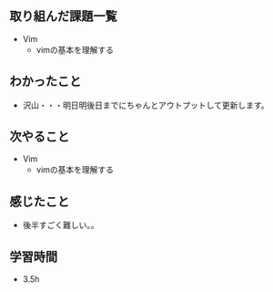 ## 取り組んだ課題一覧
- Vim
    - vimの基本を理解する

## わかったこと
- 沢山・・・明日明後日までにちゃんとアウトプットして更新します。

## 次やること
- Vim
    - vimの基本を理解する

## 感じたこと
- 後半すごく難しい。。

## 学習時間
- 3.5h